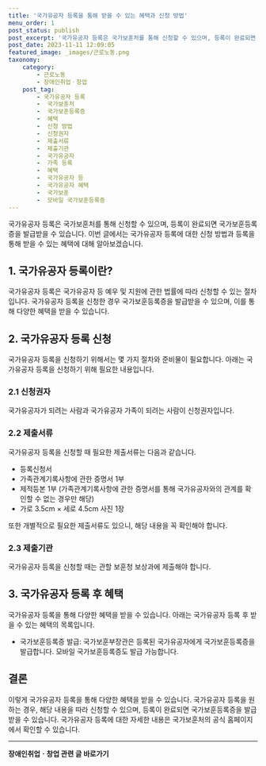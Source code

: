 ```yaml
---
title: '국가유공자 등록을 통해 받을 수 있는 혜택과 신청 방법'
menu_order: 1
post_status: publish
post_excerpt: '국가유공자 등록은 국가보훈처를 통해 신청할 수 있으며, 등록이 완료되면 국가보훈등록증을 발급받을 수 있습니다. 이번 글에서는 국가유공자 등록에 대한 신청 방법과 등록을 통해 받을 수 있는 혜택에 대해 알아보겠습니다.'
post_date: 2023-11-11 12:09:05
featured_image: _images/근로노동.png
taxonomy:
    category:
        - 근로노동
        - 장애인취업ㆍ창업
    post_tag:
        - 국가유공자 등록
        -  국가보훈처
        -  국가보훈등록증
        -  혜택
        -  신청 방법
        -  신청권자
        -  제출서류
        -  제출기관
        -  국가유공자
        -  가족 등록
        -  혜택
        -  국가유공자 등
        -  국가유공자 혜택
        -  국가보훈
        -  모바일 국가보훈등록증
---
```


국가유공자 등록은 국가보훈처를 통해 신청할 수 있으며, 등록이 완료되면 국가보훈등록증을 발급받을 수 있습니다. 이번 글에서는 국가유공자 등록에 대한 신청 방법과 등록을 통해 받을 수 있는 혜택에 대해 알아보겠습니다.

## 1. 국가유공자 등록이란?
국가유공자 등록은 국가유공자 등 예우 및 지원에 관한 법률에 따라 신청할 수 있는 절차입니다. 국가유공자 등록을 신청한 경우 국가보훈등록증을 발급받을 수 있으며, 이를 통해 다양한 혜택을 받을 수 있습니다.

## 2. 국가유공자 등록 신청
국가유공자 등록을 신청하기 위해서는 몇 가지 절차와 준비물이 필요합니다. 아래는 국가유공자 등록을 신청하기 위해 필요한 내용입니다.

### 2.1 신청권자
국가유공자가 되려는 사람과 국가유공자 가족이 되려는 사람이 신청권자입니다.

### 2.2 제출서류
국가유공자 등록을 신청할 때 필요한 제출서류는 다음과 같습니다.
- 등록신청서
- 가족관계기록사항에 관한 증명서 1부
- 제적등본 1부 (가족관계기록사항에 관한 증명서를 통해 국가유공자와의 관계를 확인할 수 없는 경우만 해당)
- 가로 3.5cm × 세로 4.5cm 사진 1장

또한 개별적으로 필요한 제출서류도 있으니, 해당 내용을 꼭 확인해야 합니다.

### 2.3 제출기관
국가유공자 등록을 신청할 때는 관할 보훈청 보상과에 제출해야 합니다.

## 3. 국가유공자 등록 후 혜택
국가유공자 등록을 통해 다양한 혜택을 받을 수 있습니다. 아래는 국가유공자 등록 후 받을 수 있는 혜택의 목록입니다.

- 국가보훈등록증 발급: 국가보훈부장관은 등록된 국가유공자에게 국가보훈등록증을 발급합니다. 모바일 국가보훈등록증도 발급 가능합니다.

## 결론
이렇게 국가유공자 등록을 통해 다양한 혜택을 받을 수 있습니다. 국가유공자 등록을 원하는 경우, 해당 내용을 따라 신청할 수 있으며, 등록이 완료되면 국가보훈등록증을 발급받을 수 있습니다. 국가유공자 등록에 대한 자세한 내용은 국가보훈처의 공식 홈페이지에서 확인할 수 있습니다.
<!-- wp:separator -->
<hr class="wp-block-separator has-alpha-channel-opacity"/>
<!-- /wp:separator -->

<!-- wp:group {"backgroundColor":"base","layout":{"type":"constrained"}} -->
<div class="wp-block-group has-base-background-color has-background"><!-- wp:paragraph {"align":"center","fontSize":"medium"} -->
<p class="has-text-align-center has-large-font-size"><strong>장애인취업ㆍ창업 관련 글 바로가기</strong></p>
<!-- /wp:paragraph -->


<!-- wp:latest-posts
{"categories":[{"id":12749,"count":19,"description":"","link":"https://uknowlaw.com/category/%ec%9e%a5%ec%95%a0%ec%9d%b8%ec%b7%a8%ec%97%85%e3%86%8d%ec%b0%bd%ec%97%85/","name":"장애인취업ㆍ창업","slug":"장애인취업ㆍ창업","taxonomy":"category","parent":0,"meta":[],"_links":{"self":[{"href":"https://uknowlaw.com/wp-json/wp/v2/categories/12749"}],"collection":[{"href":"https://uknowlaw.com/wp-json/wp/v2/categories"}],"about":[{"href":"https://uknowlaw.com/wp-json/wp/v2/taxonomies/category"}],"wp:post_type":[{"href":"https://uknowlaw.com/wp-json/wp/v2/posts?categories=12749"}],"curies":[{"name":"wp","href":"https://api.w.org/{rel}","templated":true}]}}],"postsToShow":100,"excerptLength":28,"postLayout":"grid","columns":2,"featuredImageAlign":"left","featuredImageSizeSlug":"large","fontSize":18px} /--></div>
<!-- /wp:group -->